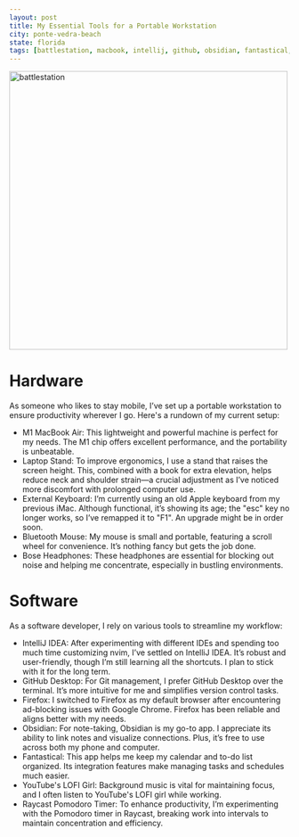 ```yaml
---
layout: post
title: My Essential Tools for a Portable Workstation 
city: ponte-vedra-beach
state: florida
tags: [battlestation, macbook, intellij, github, obsidian, fantastical, raycast, pomodoro, ergonomics]
---
```


<img src="https://i.imgur.com/Wa9SNsI.jpeg" alt="battlestation" height="500"/>

# Hardware

As someone who likes to stay mobile, I’ve set up a portable workstation to ensure productivity wherever I go. Here's a rundown of my current setup:

- M1 MacBook Air: This lightweight and powerful machine is perfect for my needs. The M1 chip offers excellent performance, and the portability is unbeatable.
- Laptop Stand: To improve ergonomics, I use a stand that raises the screen height. This, combined with a book for extra elevation, helps reduce neck and shoulder strain—a crucial adjustment as I’ve noticed more discomfort with prolonged computer use.
- External Keyboard: I’m currently using an old Apple keyboard from my previous iMac. Although functional, it’s showing its age; the "esc" key no longer works, so I’ve remapped it to "F1". An upgrade might be in order soon.
- Bluetooth Mouse: My mouse is small and portable, featuring a scroll wheel for convenience. It’s nothing fancy but gets the job done.
- Bose Headphones: These headphones are essential for blocking out noise and helping me concentrate, especially in bustling environments.

# Software

As a software developer, I rely on various tools to streamline my workflow:

- IntelliJ IDEA: After experimenting with different IDEs and spending too much time customizing nvim, I’ve settled on IntelliJ IDEA. It’s robust and user-friendly, though I’m still learning all the shortcuts. I plan to stick with it for the long term.
- GitHub Desktop: For Git management, I prefer GitHub Desktop over the terminal. It’s more intuitive for me and simplifies version control tasks.
- Firefox: I switched to Firefox as my default browser after encountering ad-blocking issues with Google Chrome. Firefox has been reliable and aligns better with my needs.
- Obsidian: For note-taking, Obsidian is my go-to app. I appreciate its ability to link notes and visualize connections. Plus, it’s free to use across both my phone and computer.
- Fantastical: This app helps me keep my calendar and to-do list organized. Its integration features make managing tasks and schedules much easier.
- YouTube's LOFI Girl: Background music is vital for maintaining focus, and I often listen to YouTube's LOFI girl while working.
- Raycast Pomodoro Timer: To enhance productivity, I’m experimenting with the Pomodoro timer in Raycast, breaking work into intervals to maintain concentration and efficiency.
